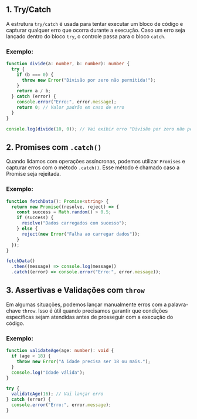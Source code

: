 ## 1. **Try/Catch**

A estrutura `try/catch` é usada para tentar executar um bloco de código e capturar qualquer erro que ocorra durante a execução. Caso um erro seja lançado dentro do bloco `try`, o controle passa para o bloco `catch`.

### Exemplo:

```typescript
function divide(a: number, b: number): number {
  try {
    if (b === 0) {
      throw new Error("Divisão por zero não permitida!");
    }
    return a / b;
  } catch (error) {
    console.error("Erro:", error.message);
    return 0; // Valor padrão em caso de erro
  }
}

console.log(divide(10, 0)); // Vai exibir erro "Divisão por zero não permitida!"
```


## 2. **Promises com `.catch()`**

Quando lidamos com operações assíncronas, podemos utilizar `Promises` e capturar erros com o método `.catch()`. Esse método é chamado caso a Promise seja rejeitada.

### Exemplo:

```typescript
function fetchData(): Promise<string> {
  return new Promise((resolve, reject) => {
    const success = Math.random() > 0.5;
    if (success) {
      resolve("Dados carregados com sucesso");
    } else {
      reject(new Error("Falha ao carregar dados"));
    }
  });
}

fetchData()
  .then((message) => console.log(message))
  .catch((error) => console.error("Erro:", error.message));
```


## 3. **Assertivas e Validações com `throw`**

Em algumas situações, podemos lançar manualmente erros com a palavra-chave `throw`. Isso é útil quando precisamos garantir que condições específicas sejam atendidas antes de prosseguir com a execução do código.

### Exemplo:

```typescript
function validateAge(age: number): void {
  if (age < 18) {
    throw new Error("A idade precisa ser 18 ou mais.");
  }
  console.log("Idade válida");
}

try {
  validateAge(16); // Vai lançar erro
} catch (error) {
  console.error("Erro:", error.message);
}
